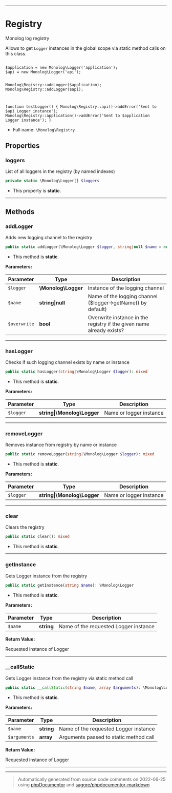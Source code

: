 ***

# Registry

Monolog log registry

Allows to get `Logger` instances in the global scope
via static method calls on this class.

<code>
$application = new Monolog\Logger('application');
$api = new Monolog\Logger('api');

Monolog\Registry::addLogger($application);
Monolog\Registry::addLogger($api);

function testLogger()
{
    Monolog\Registry::api()->addError('Sent to $api Logger instance');
    Monolog\Registry::application()->addError('Sent to $application Logger instance');
}
</code>

* Full name: `\Monolog\Registry`



## Properties


### loggers

List of all loggers in the registry (by named indexes)

```php
private static \Monolog\Logger[] $loggers
```



* This property is **static**.


***

## Methods


### addLogger

Adds new logging channel to the registry

```php
public static addLogger(\Monolog\Logger $logger, string|null $name = null, bool $overwrite = false): mixed
```



* This method is **static**.




**Parameters:**

| Parameter | Type | Description |
|-----------|------|-------------|
| `$logger` | **\Monolog\Logger** | Instance of the logging channel |
| `$name` | **string&#124;null** | Name of the logging channel ($logger-&gt;getName() by default) |
| `$overwrite` | **bool** | Overwrite instance in the registry if the given name already exists? |




***

### hasLogger

Checks if such logging channel exists by name or instance

```php
public static hasLogger(string|\Monolog\Logger $logger): mixed
```



* This method is **static**.




**Parameters:**

| Parameter | Type | Description |
|-----------|------|-------------|
| `$logger` | **string&#124;\Monolog\Logger** | Name or logger instance |




***

### removeLogger

Removes instance from registry by name or instance

```php
public static removeLogger(string|\Monolog\Logger $logger): mixed
```



* This method is **static**.




**Parameters:**

| Parameter | Type | Description |
|-----------|------|-------------|
| `$logger` | **string&#124;\Monolog\Logger** | Name or logger instance |




***

### clear

Clears the registry

```php
public static clear(): mixed
```



* This method is **static**.







***

### getInstance

Gets Logger instance from the registry

```php
public static getInstance(string $name): \Monolog\Logger
```



* This method is **static**.




**Parameters:**

| Parameter | Type | Description |
|-----------|------|-------------|
| `$name` | **string** | Name of the requested Logger instance |


**Return Value:**

Requested instance of Logger



***

### __callStatic

Gets Logger instance from the registry via static method call

```php
public static __callStatic(string $name, array $arguments): \Monolog\Logger
```



* This method is **static**.




**Parameters:**

| Parameter | Type | Description |
|-----------|------|-------------|
| `$name` | **string** | Name of the requested Logger instance |
| `$arguments` | **array** | Arguments passed to static method call |


**Return Value:**

Requested instance of Logger



***


***
> Automatically generated from source code comments on 2022-06-25 using [phpDocumentor](http://www.phpdoc.org/) and [saggre/phpdocumentor-markdown](https://github.com/Saggre/phpDocumentor-markdown)
